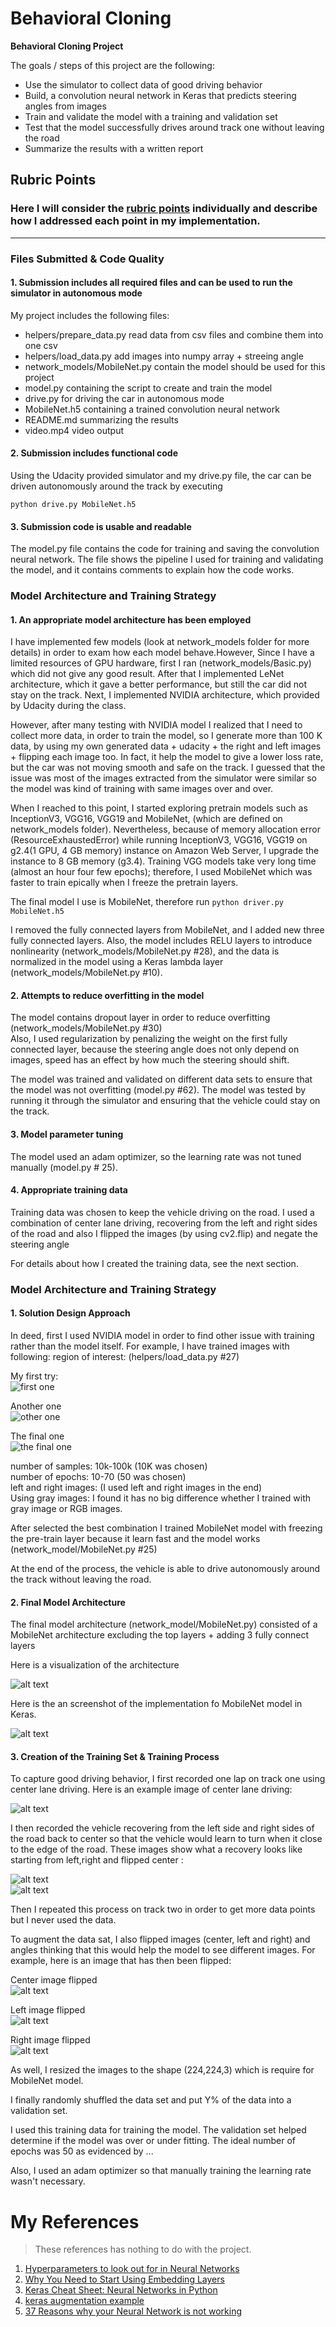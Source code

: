 # Behavioral Cloning



**Behavioral Cloning Project**

The goals / steps of this project are the following:
* Use the simulator to collect data of good driving behavior
* Build, a convolution neural network in Keras that predicts steering angles from images
* Train and validate the model with a training and validation set
* Test that the model successfully drives around track one without leaving the road
* Summarize the results with a written report


[//]: # (Image References)

[region_of_interest]: ./images/region_of_interest.png "region_of_interest"
[region_of_interest1]: ./images/region_of_interest1.png "region_of_interest1"
[region_of_interest2]: ./images/region_of_interest2.png "region_of_interest2"
[fully_connected]: ./images/fully_connected.png "fully_connected"
[MobileNet]: ./images/MobileNet.png "MobileNet"
[center_lane_driving]: ./images/center_lane_driving.jpg "center_lane_driving"
[left_lane_driving]: ./images/left_lane_driving.jpg "left_lane_driving"
[right_lane_driving]: ./images/right_lane_driving.jpg "right_lane_driving"
[flipped_center_lane_driving]: ./images/flipped_center_lane_driving.jpg "flipped_center_lane_driving"
[flipped_left_lane_driving]: ./images/flipped_left_lane_driving.jpg "flipped_left_lane_driving"
[flipped_right_lane_driving]: ./images/flipped_right_lane_driving.jpg "flipped_right_lane_driving"


## Rubric Points
### Here I will consider the [rubric points](https://review.udacity.com/#!/rubrics/432/view) individually and describe how I addressed each point in my implementation.  

---
### Files Submitted & Code Quality

#### 1. Submission includes all required files and can be used to run the simulator in autonomous mode

My project includes the following files:
* helpers/prepare_data.py read data from csv files and combine them into one csv
* helpers/load_data.py add images into numpy array + streeing angle
* network_models/MobileNet.py contain the model should be used for this project
* model.py containing the script to create and train the model
* drive.py for driving the car in autonomous mode
* MobileNet.h5 containing a trained convolution neural network 
* README.md summarizing the results
* video.mp4 video output

#### 2. Submission includes functional code
Using the Udacity provided simulator and my drive.py file, the car can be driven autonomously around the track by executing 
```
python drive.py MobileNet.h5
```

#### 3. Submission code is usable and readable

The model.py file contains the code for training and saving the convolution neural network. The file shows the pipeline I used for training and validating the model, and it contains comments to explain how the code works.

### Model Architecture and Training Strategy

#### 1. An appropriate model architecture has been employed

I have implemented few models (look at network_models folder for more details) in order to exam how each model behave.However, Since I have a limited resources of GPU hardware, first I ran (network_models/Basic.py) which did not give any good result. After that I implemented LeNet architecture, which it gave a better performance, but still the car did not stay on the track. Next, I implemented NVIDIA architecture, which provided by Udacity during the class.     

However, after many testing with NVIDIA model I realized that I need to collect more data, in order to train the model, so I generate more than 100 K data, by using my own generated data + udacity + the right and left images + flipping each image too. In fact, it help the model to give a lower loss rate, but the car was not moving smooth and safe on the track. I guessed that the issue was most of the images extracted from the simulator were similar so the model was kind of training with same images over and over.

When I reached to this point, I started exploring pretrain models such as InceptionV3, VGG16, VGG19 and MobileNet, (which are defined on network_models folder). 
Nevertheless, because of memory allocation error (ResourceExhaustedError) while running InceptionV3, VGG16, VGG19 on g2.4(1 GPU, 4 GB memory) instance on Amazon Web Server, I upgrade the instance to 8 GB memory (g3.4). Training VGG models take very long time (almost an hour four few epochs); therefore, I used MobileNet which was faster to train epically when I freeze the pretrain layers.

The final model I use is MobileNet, therefore run `python driver.py MobileNet.h5`

I removed the fully connected layers from MobileNet, and I added new three fully connected layers. Also,
the model includes RELU layers to introduce nonlinearity (network_models/MobileNet.py #28), and the data is normalized in the model using a Keras lambda layer (network_models/MobileNet.py #10). 

#### 2. Attempts to reduce overfitting in the model

The model contains dropout layer in order to reduce overfitting (network_models/MobileNet.py #30)     
Also, I used regularization by penalizing the weight on the first fully connected layer, because the steering angle does not only depend on images, speed has an effect by how much the steering should shift.

The model was trained and validated on different data sets to ensure that the model was not overfitting (model.py #62). The model was tested by running it through the simulator and ensuring that the vehicle could stay on the track.

#### 3. Model parameter tuning

The model used an adam optimizer, so the learning rate was not tuned manually (model.py # 25).

#### 4. Appropriate training data

Training data was chosen to keep the vehicle driving on the road. I used a combination of center lane driving, recovering from the left and right sides of the road and also I flipped the images (by using cv2.flip) and negate the steering angle

For details about how I created the training data, see the next section. 

### Model Architecture and Training Strategy

#### 1. Solution Design Approach


In deed, first I used NVIDIA model in order to find other issue with training rather than the model itself. 
For example, I have trained images with following:
region of interest: (helpers/load_data.py #27)

My first try:        
![first one ][region_of_interest1] 

Another one               
![other one ][region_of_interest2] 

The final one               
![the final one][region_of_interest]

number of samples: 10k-100k (10K was chosen)         
number of epochs: 10-70 (50 was chosen)            
left and right images: (I used left and right images in the end)         
Using gray images: I found it has no big difference whether I trained with gray image or RGB images.    

After selected the best combination I trained MobileNet model with freezing the pre-train layer because it learn fast and the model works (network_model/MobileNet.py #25)

At the end of the process, the vehicle is able to drive autonomously around the track without leaving the road.

#### 2. Final Model Architecture

The final model architecture (network_model/MobileNet.py) consisted of a MobileNet architecture excluding the top layers + adding 3 fully connect layers

Here is a visualization of the architecture

![alt text][fully_connected] 


Here is the an screenshot of the implementation fo MobileNet model in Keras.


![alt text][MobileNet]

#### 3. Creation of the Training Set & Training Process

To capture good driving behavior, I first recorded one lap on track one using center lane driving. Here is an example image of center lane driving:

![alt text][center_lane_driving]

I then recorded the vehicle recovering from the left side and right sides of the road back to center so that the vehicle would learn to turn when it close to the edge of the road.
These images show what a recovery looks like starting from left,right and flipped center :

![alt text][left_lane_driving]       
![alt text][right_lane_driving]        

Then I repeated this process on track two in order to get more data points but I never used the data.

To augment the data sat, I also flipped images (center, left and right) and angles thinking that this would help the model to see different images.
For example, here is an image that has then been flipped:

Center image flipped     
![alt text][flipped_center_lane_driving]

Left image flipped                
![alt text][flipped_left_lane_driving]  

Right image flipped             
![alt text][flipped_right_lane_driving]         


As well, I resized the images to the shape (224,224,3) which is require for MobileNet model.

I finally randomly shuffled the data set and put Y% of the data into a validation set. 

I used this training data for training the model. The validation set helped determine if the model was over or under fitting. The ideal number of epochs was 50 as evidenced by  ...

Also, I used an adam optimizer so that manually training the learning rate wasn't necessary.

# My References 
> These references has nothing to do with the project.  

1. [Hyperparameters to look out for in Neural Networks](https://www.analyticsvidhya.com/blog/2016/10/tutorial-optimizing-neural-networks-using-keras-with-image-recognition-case-study/#six)            
2. [Why You Need to Start Using Embedding Layers](https://medium.com/towards-data-science/deep-learning-4-embedding-layers-f9a02d55ac12)          
3. [Keras Cheat Sheet: Neural Networks in Python](https://www.datacamp.com/community/blog/keras-cheat-sheet)             
4. [keras augmentation example ](https://gist.github.com/fchollet/0830affa1f7f19fd47b06d4cf89ed44d)     
5. [37 Reasons why your Neural Network is not working](https://blog.slavv.com/37-reasons-why-your-neural-network-is-not-working-4020854bd607)        
